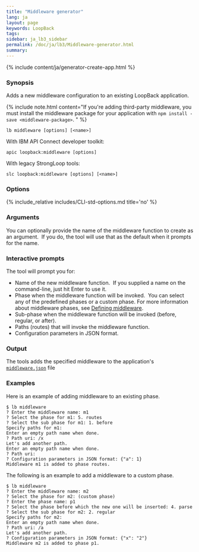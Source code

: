 ```yaml
---
title: "Middleware generator"
lang: ja
layout: page
keywords: LoopBack
tags:
sidebar: ja_lb3_sidebar
permalink: /doc/ja/lb3/Middleware-generator.html
summary:
---
```


{% include content/ja/generator-create-app.html %}

### Synopsis

Adds a new middleware configuration to an existing LoopBack application.

{% include note.html content="If you're adding third-party middleware, you must install the middleware package for your application with `npm install -save <middleware-package>`.
" %}

```
lb middleware [options] [<name>]
```

With IBM API Connect developer toolkit:

```
apic loopback:middleware [options]
```

With legacy StrongLoop tools:

```
slc loopback:middleware [options] [<name>]
```

### Options

{% include_relative includes/CLI-std-options.md title='no' %}

### Arguments

You can optionally provide the name of the middleware function to create as an argument. 
If you do, the tool will use that as the default when it prompts for the name.

### Interactive prompts

The tool will prompt you for:

* Name of the new middleware function.  If you supplied a name on the command-line, just hit Enter to use it.
* Phase when the middleware function will be invoked.  You can select any of the predefined phases or a custom phase.
  For more information about middleware phases, see [Defining middleware](Defining-middleware.html).
* Sub-phase when the middleware function will be invoked (before, regular, or after).
* Paths (routes) that will invoke the middleware function.
* Configuration parameters in JSON format.

### Output

The tools adds the specified middleware to the application's [`middleware.json`](middleware.json.html) file

### Examples

Here is an example of adding middleware to an existing phase.

```
$ lb middleware
? Enter the middleware name: m1
? Select the phase for m1: 5. routes
? Select the sub phase for m1: 1. before
Specify paths for m1:
Enter an empty path name when done.
? Path uri: /x
Let's add another path.
Enter an empty path name when done.
? Path uri:
? Configuration parameters in JSON format: {"a": 1}
Middleware m1 is added to phase routes.
```

The following is an example to add a middleware to a custom phase.

```
$ lb middleware
? Enter the middleware name: m2
? Select the phase for m2: (custom phase)
? Enter the phase name: p1
? Select the phase before which the new one will be inserted: 4. parse
? Select the sub phase for m2: 2. regular
Specify paths for m2:
Enter an empty path name when done.
? Path uri: /a
Let's add another path.
? Configuration parameters in JSON format: {"x": "2"}
Middleware m2 is added to phase p1.
```
